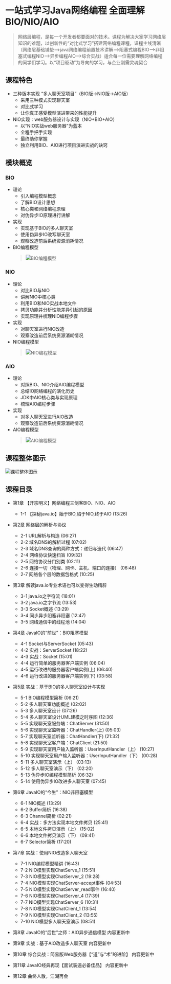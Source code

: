 # 一站式学习Java网络编程 全面理解BIO/NIO/AIO

> 网络层编程，是每一个开发者都要面对的技术。课程为解决大家学习网络层知识的难题，以创新性的“对比式学习”搭建网络编程课程，课程主线清晰（网络层基础铺垫-->java网络编程前置技术讲解-->阻塞式编程BIO-->非阻塞式编程NIO-->异步编程AIO-->综合实战）适合每一位需要理解网络编程的同学们学习。以“项目驱动”为导向的学习，与企业刚需灵魂契合

## 课程特色

+ 三种版本实现 “多人聊天室项目”（BIO版->NIO版->AIO版）
  + 采用三种模式实现聊天室
  + 对比式学习
  + 让你真正感受模型演进带来的性能提升
+ NIO实现：web服务器设计与实现（NIO+BIO+AIO）
  + 以“NIO实战web服务器”为蓝本
  + 全程手把手实现
  + 最终助你掌握
  + 独立利用BIO、AIO进行项目演进实战的诀窍

## 模块概览

### BIO

+ 理论
  + 引入编程模型概念
  + 了解BIO设计思想
  + 核心类和网络编程原理
  + 对伪异步IO原理进行讲解
+ 实现
  + 实现基于BIO的多人聊天室
  + 使用伪异步IO改写聊天室
  + 观察改造前后系统资源消耗情况
+ BIO编程模型
  > ![BIO编程模型](images/BIO编程模型.png)

### NIO

+ 理论
  + 对比BIO与NIO
  + 讲解NIO中核心类
  + 利用BIO和NIO实战本地文件
  + 拷贝功能并分析性能差异引起的原因
  + 实现原理并梳理NIO编程步骤
+ 实现
  + 对聊天室进行NIO改造
  + 观察改造前后系统资源消耗情况
+ NIO编程模型
  > ![NIO编程模型](images/NIO编程模型.png)

### AIO

+ 理论
  + 对照BIO、NIO介绍AIO编程模型
  + 总结IO网络编程的演化历史
  + JDK中AIO核心类与实现原理
  + 梳理AIO编程步骤
+ 实现
  + 对多人聊天室进行AIO改造
  + 观察改造前后系统资源消耗情况
+ AIO编程模型
  > ![AIO编程模型](images/AIO编程模型.png)

## 课程整体图示

![课程整体图示](images/课程整体图示.png)

## 课程目录

+ 第1章 【开宗明义】网络编程三剑客BIO、NIO、AIO
  + 1-1 【探秘java.io】始于BIO,陷于NIO,终于AIO  (13:26)

+ 第2章 网络层的解析与协议
  + 2-1 URL解析与构造  (06:27)
  + 2-2 域名DNS的解析过程  (07:02)
  + 2-3 域名DNS查询的两种方式：递归与迭代  (06:47)
  + 2-4 网络协议快速扫盲  (09:32)
  + 2-5 网络协议分门别类  (02:11)
  + 2-6 连接一切（物理、网卡、主机、端口的连接）  (06:48)
  + 2-7 网络各个层的数据包格式  (10:25)

+ 第3章 解读java.io专业术语也可以变得生动精辟
  + 3-1 java.io之字符流  (18:01)
  + 3-2 java.io之字节流  (13:53)
  + 3-3 Socket概述  (13:29)
  + 3-4 同步异步阻塞非阻塞  (12:47)
  + 3-5 网络通信中的线程池  (14:04)

+ 第4章 JavaIO的“前世”：BIO阻塞模型
  + 4-1 Socket与ServerSocket  (05:43)
  + 4-2 实战：ServerSocket  (18:22)
  + 4-3 实战：Socket  (15:01)
  + 4-4 运行简单的服务器客户端实例  (06:04)
  + 4-5 运行改进的服务器客户端实例(上)  (06:40)
  + 4-6 运行改进的服务器客户端实例(下)  (03:58)

+ 第5章 实战：基于BIO的多人聊天室设计与实现
  + 5-1 BIO编程模型简析  (06:21)
  + 5-2 多人聊天室功能概述  (02:02)
  + 5-3 多人聊天室设计  (07:26)
  + 5-4 多人聊天室设计UML建模之时序图  (12:36)
  + 5-5 实现聊天室服务端：ChatServer  (31:50)
  + 5-6 实现聊天室监听器：ChatHandler(上)  (05:03)
  + 5-7 实现聊天室监听器：ChatHandler(下)  (21:32)
  + 5-8 实现聊天室客户端：ChatClient  (21:50)
  + 5-9 实现聊天室用户输入监听器：UserInputHandler（上）  (10:27)
  + 5-10 实现聊天室用户输入监听器：UserInputHandler（下）  (00:28)
  + 5-11 多人聊天室演示（上）  (03:13)
  + 5-12 多人聊天室演示（下）  (02:20)
  + 5-13 伪异步IO编程模型简析  (06:32)
  + 5-14 使用伪异步IO改进多人聊天室  (07:45)

+ 第6章 JavaIO的“今生”：NIO非阻塞模型
  + 6-1 NIO概述  (13:29)
  + 6-2 Buffer简析  (16:38)
  + 6-3 Channel简析  (02:21)
  + 6-4 实战：多方法实现本地文件拷贝  (25:41)
  + 6-5 本地文件拷贝演示（上）  (15:02)
  + 6-6 本地文件拷贝演示（下）  (09:41)
  + 6-7 Selector简析  (17:20)

+ 第7章 实战：使用NIO改造多人聊天室
  + 7-1 NIO编程模型精讲  (16:43)
  + 7-2 NIO模型实现ChatServe_1  (15:51)
  + 7-3 NIO模型实现ChatServer_2  (19:28)
  + 7-4 NIO模型实现ChatServer-accept事件  (04:53)
  + 7-5 NIO模型实现ChatServer_read事件  (16:40)
  + 7-6 NIO模型实现ChatServer_4  (17:39)
  + 7-7 NIO模型实现ChatServer_6  (10:31)
  + 7-8 NIO模型实现ChatClient_1  (13:54)
  + 7-9 NIO模型实现ChatClient_2  (13:55)
  + 7-10 NIO模型多人聊天室演示  (08:51)

+ 第8章 JavaIO的“后世”之师：AIO异步通信模型 内容更新中
+ 第9章 实战：基于AIO改造多人聊天室 内容更新中
+ 第10章 综合实战：简易版Web服务器【“道”与“术”的进阶】 内容更新中
+ 第11章 JavaIO经典再现【面试装逼必备佳品】 内容更新中
+ 第12章 曲终人散，江湖再会
